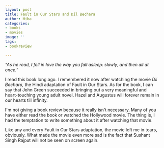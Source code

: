 ```yaml
---
layout: post
title: Fault in Our Stars and Dil Bechara
author: Hiba
categories:
- books
- movies
image: ''
tags:
- bookreview

---
```

_“As he read, I fell in love the way you fall asleep: slowly, and then all at once.”_

I read this book long ago. I remembered it now after watching the movie _Dil Bechara,_ the Hindi adaptation of Fault in Our Stars. As for the book, I can say that John Green succeeded in bringing out a very meaningful and heart-touching young adult novel. Hazel and Augustus will forever remain in our hearts till infinity.

I'm not giving a book review because it really isn't necessary. Many of you have either read the book or watched the Hollywood movie. The thing is, I had the temptation to write something about it after watching that movie. 

Like any and every Fault in Our Stars adaptation, the movie left me in tears, obviously. What made the movie even more sad is the fact that Sushant Singh Rajput will not be seen on screen again. 